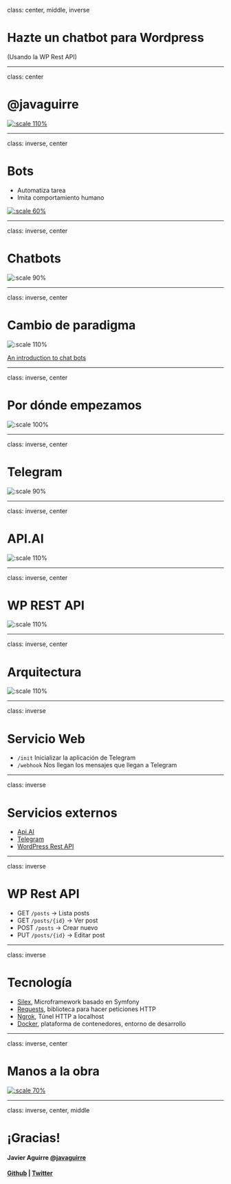 class: center, middle, inverse

# Hazte un chatbot para Wordpress

(Usando la WP Rest API)

---

class: center

# @javaguirre

[![:scale 110%](./images/reply.png)](https://www.reply.ai)

---

class: inverse, center

# Bots

* Automatiza tarea
* Imita comportamiento humano

[![:scale 60%](https://media.giphy.com/media/dwiCV5d7qfCqk/giphy.gif)]()

---

class: inverse, center

# Chatbots

![:scale 90%](https://media.giphy.com/media/UukXwaGIamJ1u/giphy.gif)

---

class: inverse, center

# Cambio de paradigma

![:scale 110%](./images/shift.png)

[An introduction to chat bots](http://es.slideshare.net/sohanmaheshwar/an-introduction-to-chat-bots)

---

class: inverse, center

# Por dónde empezamos

![:scale 100%](https://media.giphy.com/media/xTka034bGJ8H7wH1io/giphy.gif)



---

class: inverse, center

# Telegram

![:scale 90%](./images/telegram.png)


---

class: inverse, center

# API.AI

![:scale 110%](./images/apiai.png)

---

class: inverse, center

# WP REST API

![:scale 110%](./images/wp.png)

---

class: inverse, center

# Arquitectura

![:scale 110%](./images/arquitecture.png)

---

class: inverse

# Servicio Web

- `/init` Inicializar la aplicación de Telegram
- `/webhook` Nos llegan los mensajes que llegan a Telegram

---

class: inverse

# Servicios externos

* [Api.AI](https://api.ai/)
* [Telegram](https://telegram.org/)
* [WordPress Rest API](http://v2.wp-api.org/)

---

class: inverse

# WP Rest API

* GET `/posts`      -> Lista posts
* GET `/posts/{id}` -> Ver post
* POST `/posts`     -> Crear nuevo
* PUT `/posts/{id}` -> Editar post

---

class: inverse

# Tecnología

* [Silex](https://silex.sensiolabs.org/), Microframework basado en Symfony
* [Requests](https://github.com/rmccue/Requests), biblioteca para hacer peticiones HTTP
* [Ngrok](https://ngrok.com/), Túnel HTTP a localhost
* [Docker](https://www.docker.com/what-docker), plataforma de contenedores, entorno de desarrollo

---

class: inverse, center

# Manos a la obra

[![:scale 70%](https://media.giphy.com/media/JIX9t2j0ZTN9S/giphy.gif)]()

---

class: inverse, center, middle

# ¡Gracias!
#### Javier Aguirre [@javaguirre](https://javaguirre.me)
#### [Github](https://github.com/javaguirre) | [Twitter](https://twitter.com/javaguirre)
